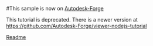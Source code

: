#This sample is now on [Autodesk-Forge](https://github.com/Autodesk-Forge/viewer-nodejs-tutorial)

This tutorial is deprecated. There is a newer version at https://github.com/Autodesk-Forge/viewer-nodejs-tutorial

[Readme](https://github.com/Developer-Autodesk/viewer-javascript-tutorial/blob/master/Readme_.md)
